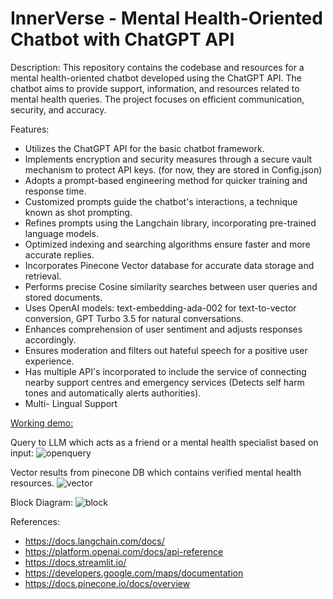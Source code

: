 # InnerVerse - Mental Health-Oriented Chatbot with ChatGPT API
Description:
This repository contains the codebase and resources for a mental health-oriented chatbot developed using the ChatGPT API. The chatbot aims to provide support, information, and resources related to mental health queries. The project focuses on efficient communication, security, and accuracy.

Features:

* Utilizes the ChatGPT API for the basic chatbot framework.
* Implements encryption and security measures through a secure vault mechanism to protect API keys. (for now, they are stored in Config.json)
* Adopts a prompt-based engineering method for quicker training and response time.
* Customized prompts guide the chatbot's interactions, a technique known as shot prompting.
* Refines prompts using the Langchain library, incorporating pre-trained language models.
* Optimized indexing and searching algorithms ensure faster and more accurate replies.
* Incorporates Pinecone Vector database for accurate data storage and retrieval.
* Performs precise Cosine similarity searches between user queries and stored documents.
* Uses OpenAI models: text-embedding-ada-002 for text-to-vector conversion, GPT Turbo 3.5 for natural conversations.
* Enhances comprehension of user sentiment and adjusts responses accordingly.
* Ensures moderation and filters out hateful speech for a positive user experience.
* Has multiple API's incorporated to include the service of connecting nearby support centres and emergency services (Detects self harm tones and automatically alerts authorities).
* Multi- Lingual Support

[Working demo:](https://www.youtube.com/watch?v=rYcOEaN-v0I)

Query to LLM which acts as a friend or a mental health specialist based on input:
![openquery](/assets/open.png)

Vector results from pinecone DB which contains verified mental health resources.
![vector](/assets/vec.png)

Block Diagram:
![block](/assets/block.png)


References:

* https://docs.langchain.com/docs/
* https://platform.openai.com/docs/api-reference
* https://docs.streamlit.io/
* https://developers.google.com/maps/documentation
* https://docs.pinecone.io/docs/overview


